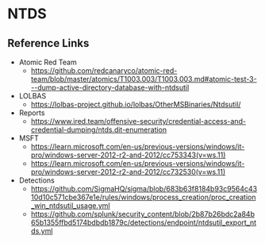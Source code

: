 # NTDS

## Reference Links
- Atomic Red Team
  - https://github.com/redcanaryco/atomic-red-team/blob/master/atomics/T1003.003/T1003.003.md#atomic-test-3---dump-active-directory-database-with-ntdsutil
- LOLBAS
  - https://lolbas-project.github.io/lolbas/OtherMSBinaries/Ntdsutil/
- Reports
  - https://www.ired.team/offensive-security/credential-access-and-credential-dumping/ntds.dit-enumeration
- MSFT
  - https://learn.microsoft.com/en-us/previous-versions/windows/it-pro/windows-server-2012-r2-and-2012/cc753343(v=ws.11)
  - https://learn.microsoft.com/en-us/previous-versions/windows/it-pro/windows-server-2012-r2-and-2012/cc732530(v=ws.11)
- Detections
  - https://github.com/SigmaHQ/sigma/blob/683b63f8184b93c9564c4310d10c571cbe367e1e/rules/windows/process_creation/proc_creation_win_ntdsutil_usage.yml
  - https://github.com/splunk/security_content/blob/2b87b26bdc2a84b65b1355ffbd5174bdbdb1879c/detections/endpoint/ntdsutil_export_ntds.yml


